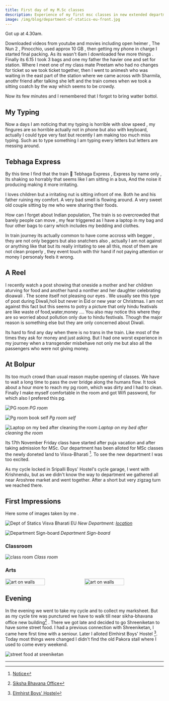 ```yaml
---
title: First day of my M.Sc classes
description: Experience of my first msc classes in new extended department
image: /img/blog/department-of-statics-eu-front.jpg
---
```









Got up at 4.30am.

Downloaded videos from youtube and movies including open heimer , The Nun 2 , Pinocchio, used approx 10 GB , then getting my phone in charge I started final packing. As its wasn't  6am I downloaded few more things . Finally its 6.15 I took 3 bags and one my father the havier one and set for station. Where I meet one of my class mate Preetam who had no changes for ticket so we took ticket together, then I went to animesh who was waiting in the east part of the station where we came across with Sharmila, anothr friend  after talking she left and the train comes when we took a sitting coatch by the way which seems to be crowdy.  

Now its few minutes and I remembered that I forgot to bring watter bottol.

## My Typing

Now a days I am noticing that my typing is horrible with slow speed , my fingures are so horrible actually not in phone but also with keyboard, actually I could type very fast but recently I am making too much miss typing. Such as to type something I am typing every letters but letters are messing around.

## Tebhaga Express

By this time I find that the train 🚆 Tebhaga Express , Express by name only , Its shaking so horrably that seems like I am sitting in a bus, And the noise it producing making it more irritating. 

I loves children but a irritating nut is sitting infront of me. Both he and his father ruining my comfort. A very bad smell is flowing around. A very sweet old couple sitting by me who were sharing their foods.

How can I forget about Indian population,  The train is so overcrowded that barely people can move  , my fear triggered as I have  a laptop in my bag and four other  bags to carry which  includes my bedding and clothes.

In train journey its actually common to have come accross with begger , they are not only beggers but also snatchers also , actually I am not against or anything like that but its really irritating to see all this, most of them are not clean properly , they event touch with thir hand if not paying attention or money I personaly feels it wrong. 

## A Reel

I recently watch a post showing that oneside a mother and her children aturving for food and another hand a nonther and her daughter  celebrating dioawali . The scene itself not pleasing our eyes . We usually see this type of post during Diwali,holi but never in Eid or new year or Christmas.  I am not against this fact but this seems to potry a picture that only hindu feativals are like waste of food,water,money .... You also may notice this where they are so worried about pollution only due to hindu festivals. Though the major reason is something else but they are only concerned about Diwali.

Its hard to find any day when there is no trans in the train. Like  most of the times they ask for money and just asking. But I had one worst experience in my journey when a transgender misbehave not only me but also all the passengers who were not giving money.

## At Bolpur

Its too much crowd than usual reason maybe opening of classes. We have to wait a long time to pass the over bridge along the humans flow. It took about a hour more to reach my pg room, which was dirty and I had to clean. Finally I make myself comfortable in the room and got Wifi password, for which also I prefered this pg.






![PG room](/img/blog/shayambati-pg-room-east-wall.jpg)
*PG room*

![Pg room book self](/img/blog/shayambati-pg-room-south-wall.jpg)
*Pg room self*

![Laptop on my bed after cleaning the room](/img/blog/shayambati-pg-room.jpg)
*Laptop on my bed after cleaning the room*






Its 17th November Friday class have started after puja vacation and after taking admission for MSc. Our department has been alloted for MSc classes the newly doneted land to Visva-Bharati [^3]. To see the new department I was too excited.

As my cycle locked in Sripalli Boys' Hostel's cycle garage, I went with Krishnendu, but as we didn't know the way to department we gathered all near Aroshree market and  went together. After a short but very zigzag turn we reached there.

## First Impressions

Here some of images taken by me .

![Dept of Statics Visva Bharati EU](/img/blog/department-of-statics-eu-front.jpg)
*New Department: [location](https://maps.app.goo.gl/vrhZRUZWnhZXFPCM9)*


![Department Sign-board](/img/blog/department-of-statistics-extended-unit.jpg)
*Department Sign-board*

### Classroom

![class room](/img/blog/vb-stat-eu-classroom.jpg)
*Class room*

### Arts

<div style="display: flex;">
    <img src="/img/blog/statistics-dept-wall-decoration-1.png" alt="art on walls" style="width: 50%; height: auto;">
    <img src="/img/blog/statistics-dept-wall-decoration-2.png" alt="art on walls" style="width: 50%; height: auto;">
</div>


## Evening
In the evening we went to take my cycle and to collect my marksheet. But as my cycle tire was punctured we have to walk till near sikha-bhavana office new building[^1] . There we got late and decided to go Shreeniketan to have some street food. I had a previous connection with Shreeniketan, I came here first time with a seniour. Later I alloted Elmhirst Boys' Hostel [^2]. Today most things were changed I didn't find the old Pakora stall where I used to come every weekend.


![street food at sreeniketan](/img/blog/sriniketan-evening-at-street-food-stall.jpg)

---

[^1]: [Siksha Bhavana Office](https://maps.app.goo.gl/6gsEKdpSHJK9LNfE7)
[^2]: [Elmhirst Boys' Hostel](https://www.visvabharati.ac.in/file/Elmhirst%20boys%20hostel(1).pdf)

[^3]: [Notice](https://visvabharati.ac.in/files/628040923_Allotment_of_house_and_land_donated_to_the_University_by_Shri_Arabinda_Mukherjee_and_Smt._Nita_Mukherjee.pdf)
